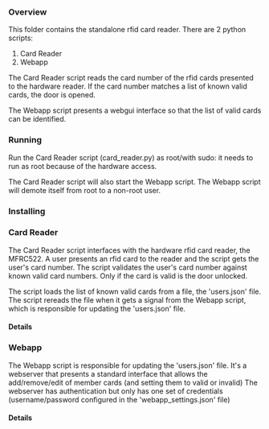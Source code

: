 ### Overview


This folder contains the standalone rfid card reader.
There are 2 python scripts:
  1. Card Reader
  2. Webapp 

The Card Reader script reads the card number of the rfid cards presented to the hardware reader.
If the card number matches a list of known valid cards, the door is opened.

The Webapp script presents a webgui interface so that the list of valid cards can be identified.


### Running

Run the Card Reader script (card_reader.py) as root/with sudo: it needs to run as root because of the hardware access.

The Card Reader script will also start the Webapp script.
The Webapp script will demote itself from root to a non-root user.


### Installing


### Card Reader
The Card Reader script interfaces with the hardware rfid card reader, the MFRC522.
A user presents an rfid card to the reader and the script gets the user's card number.
The script validates the user's card number against known valid card numbers. 
Only if the card is valid is the door unlocked. 

The script loads the list of known valid cards from a file, the 'users.json' file.
The script rereads the file when it gets a signal from the Webapp script, which is responsible for updating the 'users.json' file.


#### Details

### Webapp
The Webapp script is responsible for updating the 'users.json' file.
It's a webserver that presents a standard interface that allows the add/remove/edit of member cards (and setting them to valid or invalid)
The webserver has authentication but only has one set of credentials (username/password configured in the 'webapp_settings.json' file)


#### Details
